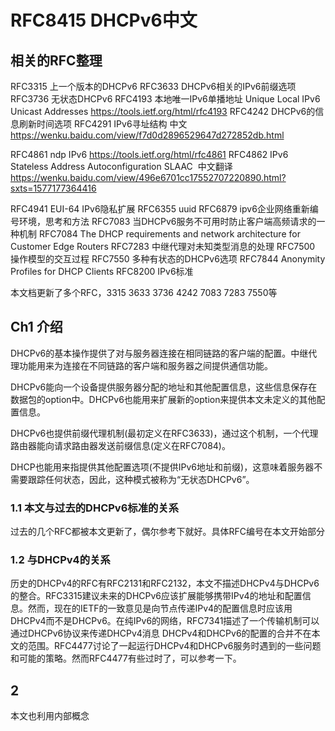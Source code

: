 # RFC8415 DHCPv6中文



## 相关的RFC整理

RFC3315 上一个版本的DHCPv6
RFC3633 DHCPv6相关的IPv6前缀选项
RFC3736 无状态DHCPv6
RFC4193 本地唯一IPv6单播地址 Unique Local IPv6 Unicast Addresses https://tools.ietf.org/html/rfc4193
RFC4242 DHCPv6的信息刷新时间选项
RFC4291 IPv6寻址结构
  	中文 https://wenku.baidu.com/view/f7d0d2896529647d272852db.html

RFC4861 ndp IPv6  https://tools.ietf.org/html/rfc4861 
RFC4862 IPv6 Stateless Address Autoconfiguration SLAAC
​	中文翻译 https://wenku.baidu.com/view/496e6701cc17552707220890.html?sxts=1577177364416

RFC4941  EUI-64  IPv6隐私扩展
RFC6355 uuid 
RFC6879 ipv6企业网络重新编号环境，思考和方法
RFC7083 当DHCPv6服务不可用时防止客户端高频请求的一种机制
RFC7084 The DHCP requirements and network architecture for Customer Edge Routers
RFC7283 中继代理对未知类型消息的处理
RFC7500 操作模型的交互过程
RFC7550 多种有状态的DHCPv6选项
RFC7844 Anonymity Profiles for DHCP Clients
RFC8200 IPv6标准

本文档更新了多个RFC，3315 3633 3736 4242 7083 7283 7550等

## Ch1 介绍

DHCPv6的基本操作提供了对与服务器连接在相同链路的客户端的配置。中继代理功能用来为连接在不同链路的客户端和服务器之间提供通信功能。

DHCPv6能向一个设备提供服务器分配的地址和其他配置信息，这些信息保存在数据包的option中。DHCPv6也能用来扩展新的option来提供本文未定义的其他配置信息。

DHCPv6也提供前缀代理机制(最初定义在RFC3633)，通过这个机制，一个代理路由器能向请求路由器发送前缀信息(定义在RFC7084)。

DHCP也能用来指提供其他配置选项(不提供IPv6地址和前缀)，这意味着服务器不需要跟踪任何状态，因此，这种模式被称为“无状态DHCPv6”。

### 1.1 本文与过去的DHCPv6标准的关系

过去的几个RFC都被本文更新了，偶尔参考下就好。具体RFC编号在本文开始部分

### 1.2 与DHCPv4的关系

历史的DHCPv4的RFC有RFC2131和RFC2132，本文不描述DHCPv4与DHCPv6的整合。RFC3315建议未来的DHCPv6应该扩展能够携带IPv4的地址和配置信息。然而，现在的IETF的一致意见是向节点传递IPv4的配置信息时应该用DHCPv4而不是DHCPv6。在纯IPv6的网络，RFC7341描述了一个传输机制可以通过DHCPv6协议来传递DHCPv4消息
DHCPv4和DHCPv6的配置的合并不在本文的范围。RFC4477讨论了一起运行DHCPv4和DHCPv6服务时遇到的一些问题和可能的策略。然而RFC4477有些过时了，可以参考一下。

## 2 

本文也利用内部概念













